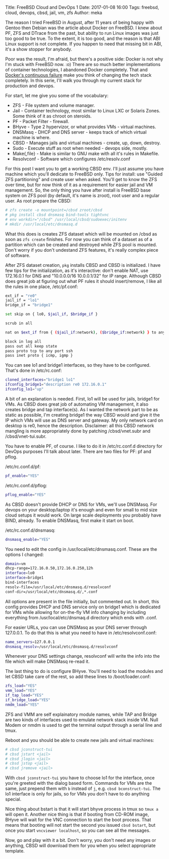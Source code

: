 Title: FreeBSD Cloud and DevOps 1
Date: 2017-01-08 16:00
Tags: freebsd, cloud, devops, cbsd, jail, vm, zfs
Author: meka


The reason I tried FreeBSD in August, after 11 years of being happy with Gentoo
then Debian was the article about Docker on FreeBSD. I knew about PF, ZFS and
DTrace from the past, but ability to run Linux images was just too good to be
true. To the extent, it is too good, and the reason is that ABI Linux support is
not complete. If you happen to need that missing bit in ABI, it's a show stopper
for anybody.

Poor was the result, I'm afraid, but there's a positive side: Docker is not why
I'm stuck with FreeBSD now. :o) There are so much better implementations of
container technologies, I abandoned Docker completely. That and
[Docker's continuous failure](https://thehftguy.com/2016/11/01/docker-in-production-an-history-of-failure/)
make you think of changing the tech stack completely. In this serie, I'll walk
you through my current stack for production and devops.

For start, let me give you some of the vocabulary:

* ZFS - File system and volume manager.
* Jail - Container technology, most similar to Linux LXC or Solaris Zones. Some
think of it as chroot on steroids.
* PF - Packet Filter - firewall.
* BHyve - Type 2 hypervizor, or what provides VMs - virtual machines.
* DNSMasq - DHCP and DNS server - keeps track of which virtual machine is where.
* CBSD - Manages jails and virtual machines - create, up, down, destroy.
* Sudo - Execute stuff as root when needed - devops side, mostly.
* Make{,file} - Make is similar to GNU make with all it's rules in Makefile.
* Resolvconf - Software which configures /etc/resolv.conf

For this post I want you to get a working CBSD env. I'll just assume you have
machine which you'll dedicate to FreeBSD only. Tips for install: use "Guided ZFS
partitioning" and create user when asked. You'll get to know the ZFS over time,
but for now think of it as a requirement for easier jail and VM management. So,
the only thing you have after install is FreeBSD base system on ZFS pool (by
default, it's name is zroot), root user and a regular user. As root prepare the
CBSD:

```sh
# zfs create -o mountpoint=/cbsd zroot/cbsd
# pkg install cbsd dnsmasq bind-tools tightvnc
# env workdir="/cbsd" /usr/local/cbsd/sudoexec/initenv
# mkdir /usr/local/etc/dnsmasq.d
```

What this does is creates ZFS dataset which will be mounted on /cbsd as soon as
`zfs create` finishes. For now you can think of a dataset as of a partition
which can be created and destroyed while ZFS pool is mounted. Don't worry if you
don't undestand ZFS features, it's really complex piece of software.

After ZFS dataset creation, `pkg` installs CBSD and CBSD is initialized. I have
few tips for the initialization, as it's interactive: don't enable NAT, use
172.16.0.1 for DNS and "10.0.0.0/16 10.0.0.1/32" for IP range. Although CBSD
does great job at figuring out what PF rules it should insert/remove, I like all
the rules in one place, /etc/pf.conf:

```sh
ext_if = "re0"
jail_if = "lo1"
bridge_if = "bridge1"

set skip on { lo0, $jail_if, $bridge_if }

scrub in all

nat on $ext_if from { ($jail_if:network), ($bridge_if:network) } to any -> ($ext_if)

block in log all
pass out all keep state
pass proto tcp to any port ssh
pass inet proto { icmp, igmp }
```

You can see lo1 and bridge1 interfaces, so they have to be configured. That's
done in /etc/rc.conf:

```sh
cloned_interfaces="bridge1 lo1"
ifconfig_bridge1="description re0 172.16.0.1"
ifconfig_lo1="up"
```

A bit of an explanation is needed. First, lo1 will be used for jails, bridge1
for VMs. As CBSD does great job of automating VM management, it also creates
bridge and tap interface(s). As I wanted the network part to be as static as
possible, I'm creating bridge1 the way CBSD would and give it the IP which VMs
will use as DNS server and gateway. My only network card on desktop is re0,
hence the description. Disclaimer: all this CBSD network mangling is more
appropriately done by patching /cbsd/vnet.subr and /cbsd/vnet-tui.subr.

You have to enable PF, of course. I like to do it in /etc/rc.conf.d directory for
DevOps purposes I'll talk about later. There are two files for PF: pf and pflog.

/etc/rc.conf.d/pf:
```sh
pf_enable="YES"
```

/etc/rc.conf.d/pflog:
```sh
pflog_enable="YES"
```

As CBSD doesn't provide DHCP or DNS for VMs, we'll use DNSMasq. For devops on
your desktop/laptop it's enough and even for small to mid size cloud setups it
would work. On large scale deployments you probably have BIND, already. To enable
DNSMasq, first make it start on boot.

/etc/rc.conf.d/dnsmasq:
```sh
dnsmasq_enable="YES"
```

You need to edit the config in /usr/local/etc/dnsmasq.conf. These are the
options I changed:

```sh
domain=vm
dhcp-range=172.16.0.50,172.16.0.250,12h
interface=lo0
interface=bridge1
bind-interfaces
resolv-file=/usr/local/etc/dnsmasq.d/resolvconf
conf-dir=/usr/local/etc/dnsmasq.d/,*.conf
```

All options are present in the file initially, but commented out. In short, this
config provides DHCP and DNS service only on bridge1 which is dedicated for VMs
while allowing for on-the-fly VM info changing by including everything from
/usr/local/etc/dnsmaq.d directory which ends with .conf.

For easier URLs, you can use DNSMasq as your DNS server through 127.0.0.1. To do
that this is what you need to have in /etc/resolvconf.conf:

```sh
name_servers=127.0.0.1
dnsmasq_resolv=/usr/local/etc/dnsmasq.d/resolvconf
```

Whenever your DNS settings change, resolvconf will write the info into the file
which will make DNSMasq re-read it.

The last thing to do is configure BHyve. You'll need to load the modules and let
CBSD take care of the rest, so add these lines to /boot/loader.conf:

```sh
zfs_load="YES"
vmm_load="YES"
if_tap_load="YES"
if_bridge_load="YES"
nmdm_load="YES"
```

ZFS and VMM are self explainatory module names, while TAP and Bridge are two
kinds of interfaces used to emulate network stack inside VM. Null Modem or nmdm
is used to get the terminal output through a serial line and tmux.

Reboot and you should be able to create new jails and virtual machines:

```sh
# cbsd jconstruct-tui
# cbsd jstart <jail>
# cbsd jlogin <jail>
# cbsd jstop <jail>
# cbsd jremove <jail>
```

With `cbsd jconstruct-tui` you have to choose lo1 for the interface, once you're
greeted with the dialog based form. Commands for VMs are the same, just prepend
them with `b` instead of `j`, e.g. `cbsd bconstruct-tui`. The lo1 interface is
only for jails, so for VMs you don't have to do anything special.

Nice thing about bstart is that it will start bhyve process in tmux so `tmux a`
will open it. Another nice thing is that if booting from CD-ROM image, BHyve
will wait for the VNC connection to start the boot process. That means that
booting will not start the second you issued `cbsd bstart`, but once you start
`vncviewer localhost`, so you can see all the messages.

Now, go and play with it a bit. Don't worry, you don't need any images or
anything, CBSD will download them for you when you select appropriate template.
